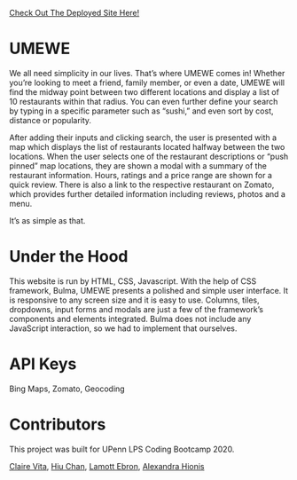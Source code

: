 [Check Out The Deployed Site Here!](https://oxfordblucher.github.io/Restaurant-Roulette/)

# UMEWE

We all need simplicity in our lives. That’s where UMEWE comes in! Whether you’re looking to meet a friend, family member, or even a date, UMEWE will find the midway point between two different locations and display a list of 10 restaurants within that radius. You can even further define your search by typing in a specific parameter such as “sushi,” and even sort by cost, distance or popularity. 

After adding their inputs and clicking search, the user is presented with a map which displays the list of restaurants located halfway between the two locations. When the user selects one of the restaurant descriptions or “push pinned” map locations, they are shown a modal with a summary of the restaurant information. Hours, ratings and a price range are shown for a quick review. There is also a link to the respective restaurant on Zomato, which provides further detailed information including reviews, photos and a menu. 

It’s as simple as that. 

# Under the Hood

This website is run by HTML, CSS, Javascript. With the help of CSS framework, Bulma, UMEWE presents a polished and simple user interface.  It is responsive to any screen size and it is easy to use. Columns, tiles, dropdowns, input forms and modals are just a few of the framework’s components and elements integrated. Bulma does not include any JavaScript interaction, so we had to implement that ourselves.




# API Keys

Bing Maps, Zomato, Geocoding

# Contributors

This project was built for UPenn LPS Coding Bootcamp 2020.

[Claire Vita]( https://github.com/clairevita), [Hiu Chan]( https://github.com/oxfordblucher), [Lamott Ebron]( https://github.com/lamottebron1), [Alexandra Hionis ]( https://github.com/Alexandra-Hionis)

